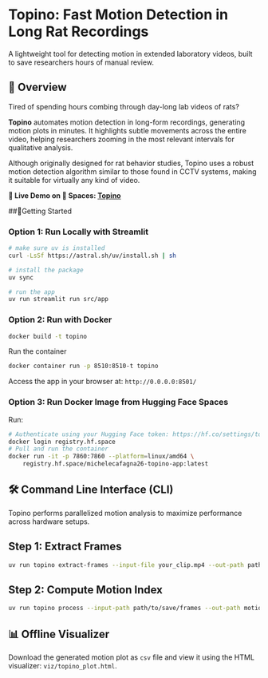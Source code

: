 # Topino: Fast Motion Detection in Long Rat Recordings
A lightweight tool for detecting motion in extended laboratory videos, built to save researchers hours of manual review.

## 🚀 Overview

Tired of spending hours combing through day-long lab videos of rats? 

**Topino** automates motion detection in long-form recordings, generating motion plots in minutes. It highlights subtle movements across the entire video, helping researchers zooming in the most relevant intervals for qualitative analysis.

Although originally designed for rat behavior studies, Topino uses a robust motion detection algorithm similar to those found in CCTV systems, making it suitable for virtually any kind of video.

**🔗 Live Demo on 🤗 Spaces: [Topino](https://huggingface.co/spaces/michelecafagna26/topino-app)**

##🧪Getting Started

### Option 1: Run Locally with Streamlit


```bash
# make sure uv is installed
curl -LsSf https://astral.sh/uv/install.sh | sh

# install the package
uv sync

# run the app
uv run streamlit run src/app

```

### Option 2: Run with Docker

```bash
docker build -t topino
```

Run the container

```bash
docker container run -p 8510:8510-t topino 
```

Access the app in your browser at: ```http://0.0.0.0:8501/```

### Option 3: Run Docker Image from Hugging Face Spaces

Run:

```bash
# Authenticate using your Hugging Face token: https://hf.co/settings/tokens
docker login registry.hf.space
# Pull and run the container
docker run -it -p 7860:7860 --platform=linux/amd64 \
	registry.hf.space/michelecafagna26-topino-app:latest
```


## 🛠️ Command Line Interface (CLI)

Topino performs parallelized motion analysis to maximize performance across hardware setups.

## Step 1: Extract Frames
```bash
uv run topino extract-frames --input-file your_clip.mp4 --out-path path/to/save/frames
```

## Step 2: Compute Motion Index
```bash
uv run topino process --input-path path/to/save/frames --out-path motion_index.csv
```

## 📊 Offline Visualizer

Download the generated motion plot as ```csv``` file and view it using the HTML visualizer: ```viz/topino_plot.html```.

